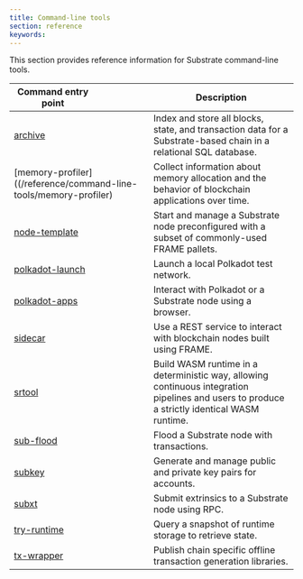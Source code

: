 ```yaml
---
title: Command-line tools
section: reference
keywords:
---
```


This section provides reference information for Substrate command-line tools.

| <div style="width:138px;">Command entry point | Description
| ------------------- | -----------
| [archive](/reference/command-line-tools/archive) | Index and store all blocks, state, and transaction data for a Substrate-based chain in a relational SQL database.
| [memory-profiler]((/reference/command-line-tools/memory-profiler) | Collect information about memory allocation and the behavior of blockchain applications over time.
| [node-template](/reference/command-line-tools/node-template) | Start and manage a Substrate node preconfigured with a subset of commonly-used FRAME pallets.
| [polkadot-launch](https://github.com/paritytech/polkadot-launch) | Launch a local Polkadot test network.
| [polkadot-apps](https://polkadot.js.org/apps) | Interact with Polkadot or a Substrate node using a browser.
| [sidecar](/reference/command-line-tools/sidecar) | Use a REST service to interact with blockchain nodes built using FRAME.
| [srtool](/reference/command-line-tools/srtool) | Build WASM runtime in a deterministic way, allowing continuous integration pipelines and users to produce a strictly identical WASM runtime.
| [sub-flood](/reference/command-line-tools/sub-flood) | Flood a Substrate node with transactions.
| [subkey](/reference/command-line-tools/subkey) | Generate and manage public and private key pairs for accounts.
| [subxt](/reference/command-line-tools/subxt) | Submit extrinsics to a Substrate node using RPC.
| [try-runtime](/reference/command-line-tools/try-runtime) | Query a snapshot of runtime storage to retrieve state.
| [tx-wrapper](/reference/command-line-tools/tx-wrapper) | Publish chain specific offline transaction generation libraries.
